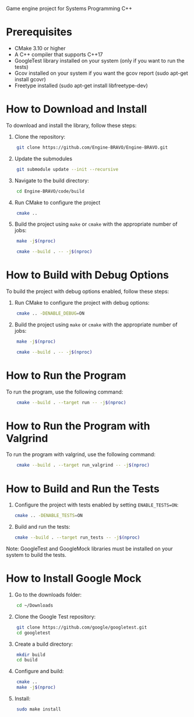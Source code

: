 Game engine project for Systems Programming C++

# Prerequisites
- CMake 3.10 or higher
- A C++ compiler that supports C++17
- GoogleTest library installed on your system (only if you want to run the tests)
- Gcov installed on your system if you want the gcov report (sudo apt-get install gcovr)
- Freetype installed (sudo apt-get install libfreetype-dev)

# How to Download and Install

To download and install the library, follow these steps:

1. Clone the repository:
```sh
    git clone https://github.com/Engine-BRAVO/Engine-BRAVO.git
```

2. Update the submodules
```sh
    git submodule update --init --recursive
```

3. Navigate to the build directory:
```sh
    cd Engine-BRAVO/code/build
```

4. Run CMake to configure the project
```sh
    cmake ..
```

5. Build the project using `make` or `cmake` with the appropriate number of jobs:
```sh
    make -j$(nproc)
```
```sh
    cmake --build . -- -j$(nproc)
```

# How to Build with Debug Options

To build the project with debug options enabled, follow these steps:

1. Run CMake to configure the project with debug options:
```sh
    cmake .. -DENABLE_DEBUG=ON
```

2. Build the project using `make` or `cmake` with the appropriate number of jobs:
```sh
    make -j$(nproc)
```
```sh
    cmake --build . -- -j$(nproc)
```

# How to Run the Program

To run the program, use the following command:
```sh
    cmake --build . --target run -- -j$(nproc)
```

# How to Run the Program with Valgrind
To run the program with valgrind, use the following command:
```sh
    cmake --build . --target run_valgrind -- -j$(nproc)
```

# How to Build and Run the Tests

1. Configure the project with tests enabled by setting `ENABLE_TESTS=ON`:
    ```sh
    cmake .. -DENABLE_TESTS=ON
    ```

2. Build and run the tests:
    ```sh
    cmake --build . --target run_tests -- -j$(nproc)
    ```

Note: GoogleTest and GoogleMock libraries must be installed on your system to build the tests.

# How to Install Google Mock

1. Go to the downloads folder:
```sh
    cd ~/Downloads
```

2. Clone the Google Test repository:
```sh
    git clone https://github.com/google/googletest.git
    cd googletest
```

3. Create a build directory:
```sh
    mkdir build
    cd build
```

4. Configure and build:
```sh
    cmake ..
    make -j$(nproc)
```

5. Install:
```sh
    sudo make install
```
